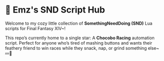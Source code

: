 # 🐾 Emz's SND Script Hub

Welcome to my cozy little collection of **SomethingNeedDoing (SND)** Lua scripts for Final Fantasy XIV~!

This repo’s currently home to a single star: A **Chocobo Racing** automation script. Perfect for anyone who’s tired of mashing buttons and wants their feathery friend to win races while they snack, nap, or grind something else~ 💤🐣
